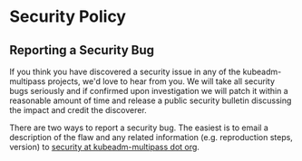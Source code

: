 <!-- Space: Projects -->
<!-- Parent: KubeadmMultipass -->
<!-- Title: Security KubeadmMultipass -->

<!-- Label: KubeadmMultipass -->
<!-- Label: Security -->
<!-- Include: disclaimer.md -->
<!-- Include: ac:toc -->

# Security Policy

## Reporting a Security Bug

If you think you have discovered a security issue in any of the kubeadm-multipass projects, we'd love to hear from you. We will take all security bugs seriously and if confirmed upon investigation we will patch it within a reasonable amount of time and release a public security bulletin discussing the impact and credit the discoverer.

There are two ways to report a security bug. The easiest is to email a description of the flaw and any related information (e.g. reproduction steps, version) to [security at kubeadm-multipass dot org](mailto:security@hadenlabs.com).
